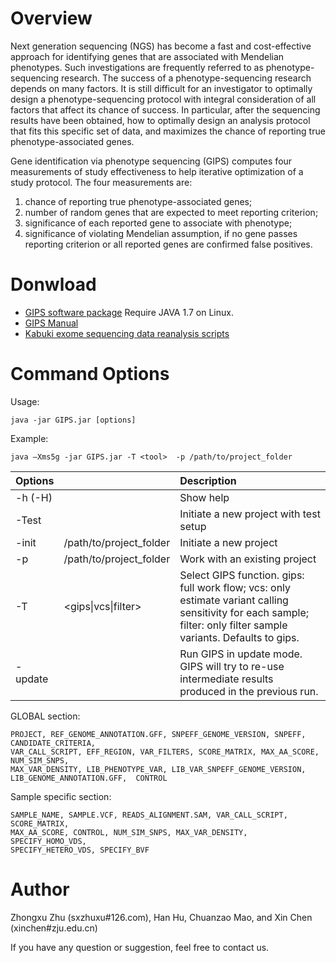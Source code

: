 # Overview #

Next generation sequencing (NGS) has become a fast and cost-effective approach for identifying genes that are associated with Mendelian phenotypes. Such investigations are frequently referred to as phenotype-sequencing research. The success of a phenotype-sequencing research depends on many factors. It is still difficult for an investigator to optimally design a phenotype-sequencing protocol with integral consideration of all factors that affect its chance of success. In particular, after the sequencing results have been obtained, how to optimally design an analysis protocol that fits this specific set of data, and maximizes the chance of reporting true phenotype-associated genes.

Gene identification via phenotype sequencing (GIPS) computes four measurements of study effectiveness to help iterative optimization of a study protocol. The four measurements are:

  1. chance of reporting true phenotype-associated genes;
  2. number of random genes that are expected to meet reporting criterion;
  3. significance of each reported gene to associate with phenotype;
  4. significance of violating Mendelian assumption, if no gene passes reporting criterion or all reported genes are confirmed false positives.

# Donwload #

  * [GIPS software package](https://drive.google.com/folderview?id=0B2oRK3vUXNqCdDZQbzRBNnJXYVU&usp=sharing)                        Require JAVA 1.7 on Linux.
  * [GIPS Manual](https://drive.google.com/folderview?id=0B2oRK3vUXNqCdDZQbzRBNnJXYVU&usp=sharing)
  * [Kabuki exome sequencing data reanalysis scripts](https://drive.google.com/folderview?id=0B2oRK3vUXNqCdDZQbzRBNnJXYVU&usp=sharing)

# Command Options #

Usage:

    java -jar GIPS.jar [options]    

Example: 

    java –Xms5g -jar GIPS.jar -T <tool>  -p /path/to/project_folder

| **Options** |   |Description|
|:------------|:------------|:------------|
| -h (-H) |  | Show help |
| -Test |  | Initiate a new project with test setup|
| -init | /path/to/project_folder | Initiate a new project |
|-p|/path/to/project_folder|Work with an existing project|
| -T | \<gips\|vcs\|filter\> | Select GIPS function. gips: full work flow; vcs: only estimate variant calling sensitivity for each sample; filter: only filter sample variants. Defaults to gips. |
| -update|  | Run GIPS in update mode. GIPS will try to re-use intermediate results produced in the previous run. |

GLOBAL section:  

    PROJECT, REF_GENOME_ANNOTATION.GFF, SNPEFF_GENOME_VERSION, SNPEFF, CANDIDATE_CRITERIA,
    VAR_CALL_SCRIPT, EFF_REGION, VAR_FILTERS, SCORE_MATRIX, MAX_AA_SCORE, NUM_SIM_SNPS, 
    MAX_VAR_DENSITY, LIB_PHENOTYPE_VAR, LIB_VAR_SNPEFF_GENOME_VERSION, 
    LIB_GENOME_ANNOTATION.GFF,  CONTROL

Sample specific section: 

    SAMPLE_NAME, SAMPLE.VCF, READS_ALIGNMENT.SAM, VAR_CALL_SCRIPT, SCORE_MATRIX,
    MAX_AA_SCORE, CONTROL, NUM_SIM_SNPS, MAX_VAR_DENSITY, SPECIFY_HOMO_VDS, 
    SPECIFY_HETERO_VDS, SPECIFY_BVF

# Author #

Zhongxu Zhu (sxzhuxu#126.com), Han Hu, Chuanzao Mao, and Xin Chen (xinchen#zju.edu.cn)

If you have any question or suggestion, feel free to contact us.
